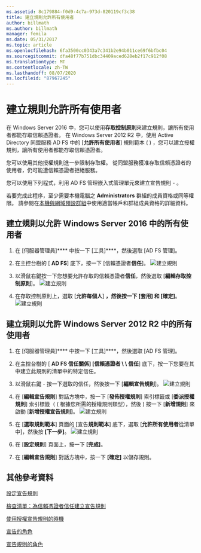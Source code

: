 ```yaml
---
ms.assetid: 8c179884-f0d9-4c7a-973d-820119cf3c38
title: 建立規則允許所有使用者
author: billmath
ms.author: billmath
manager: femila
ms.date: 05/31/2017
ms.topic: article
ms.openlocfilehash: 6fa3500cc0343a7c341b2e94b011ce69f6bfbc04
ms.sourcegitcommit: dfa48f77b751dbc34409aced628eb2f17c912f08
ms.translationtype: MT
ms.contentlocale: zh-TW
ms.lasthandoff: 08/07/2020
ms.locfileid: "87967245"
---
```

# <a name="create-a-rule-to-permit-all-users"></a>建立規則允許所有使用者

在 Windows Server 2016 中，您可以使用**存取控制原則**來建立規則，讓所有使用者都能存取信賴憑證者。  在 Windows Server 2012 R2 中，使用 Active Directory 同盟服務 AD FS 中的 [**允許所有使用者**] 規則範本 \( \) ，您可以建立授權規則，讓所有使用者都能存取信賴憑證者。

您可以使用其他授權規則進一步限制存取權。 從同盟服務獲准存取信賴憑證者的使用者，仍可能遭信賴憑證者拒絕服務。

您可以使用下列程式，利用 AD FS 管理嵌入式管理單元來建立宣告規則 \- 。

若要完成此程序，至少需要本機電腦之 **Administrators** 群組的成員資格或同等權限。  請參閱在[本機與網域預設群組](https://go.microsoft.com/fwlink/?LinkId=83477)中使用適當帳戶和群組成員資格的詳細資料。

## <a name="to-create-a-rule-to-permit-all-users-in-windows-server-2016"></a>建立規則以允許 Windows Server 2016 中的所有使用者

1.  在 [伺服器管理員]**** 中按一下 [工具]****，然後選取 [AD FS 管理]。

2.  在主控台樹的 [ **AD FS**] 底下，按一下 [信賴憑證者**信任**]。
![建立規則](media/Create-a-Rule-to-Permit-All-Users/permitall1.PNG)

3.  以滑鼠右鍵按一下您想要允許存取的信賴憑證者**信任**，然後選取 [**編輯存取控制原則**]。
![建立規則](media/Create-a-Rule-to-Permit-All-Users/permitall2.PNG)

4. 在存取控制原則上，選取 [**允許每個人**] **，然後按一下** **[套用] 和 [確定]**。
![建立規則](media/Create-a-Rule-to-Permit-All-Users/permitall3.PNG)

## <a name="to-create-a-rule-to-permit-all-users-in-windows-server-2012-r2"></a>建立規則以允許 Windows Server 2012 R2 中的所有使用者

1.  在 [伺服器管理員]**** 中按一下 [工具]****，然後選取 [AD FS 管理]。

2.  在主控台樹的 [ **AD FS 信任關係] [信賴憑證者 \\ \\ 信任**] 底下，按一下您要在其中建立此規則的清單中的特定信任。

3.  以滑鼠右鍵 \- 按一下選取的信任，然後按一下 [**編輯宣告規則**]。
![建立規則](media/Create-a-Rule-to-Permit-All-Users/permitall4.PNG)

4.  在 [**編輯宣告規則**] 對話方塊中，按一下 [**發佈授權規則**] 索引標籤或 [**委派授權規則**] 索引標籤（ \( 根據您所需的授權規則類型），然後 \) 按一下 [**新增規則**] 來啟動 [**新增授權宣告規則]**。
![建立規則](media/Create-a-Rule-to-Permit-All-Users/permitall5.PNG)
5.  在 [**選取規則範本**] 頁面的 [宣告**規則範本**] 底下，選取 [**允許所有使用者**從清單中]，然後按 **[下一步]**。
![建立規則](media/Create-a-Rule-to-Permit-All-Users/permitall6.PNG)
6.  在 [**設定規則**] 頁面上，按一下 **[完成]**。

7.  在 [**編輯宣告規則**] 對話方塊中，按一下 **[確定]** 以儲存規則。

## <a name="additional-references"></a>其他參考資料
[設定宣告規則](Configure-Claim-Rules.md)

[檢查清單：為信賴憑證者信任建立宣告規則](/previous-versions/windows/it-pro/windows-server-2012-R2-and-2012/ee913578(v=ws.11))

[使用授權宣告規則的時機](../../ad-fs/technical-reference/When-to-Use-an-Authorization-Claim-Rule.md)

[宣告的角色](../../ad-fs/technical-reference/The-Role-of-Claims.md)

[宣告規則的角色](../../ad-fs/technical-reference/The-Role-of-Claim-Rules.md)

